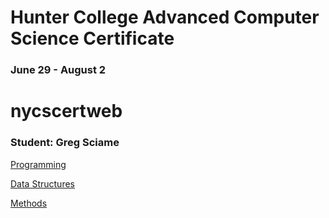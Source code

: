 # Hunter College Advanced Computer Science Certificate
### June 29 - August 2
# nycscertweb

### Student: Greg Sciame

[Programming](/pages/programming.md)


[Data Structures](/pages/ds.md)

[Methods](/pages/methods.md)





